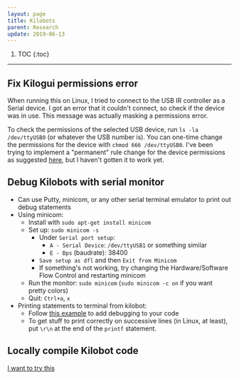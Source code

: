 ```yaml
---
layout: page
title: Kilobots
parent: Research
update: 2019-06-13
---
```


1. TOC
{:toc}

---

## Fix Kilogui permissions error

When running this on Linux, I tried to connect to the USB IR controller as a Serial device. I got an error that it couldn't connect, so check if the device was in use. This message was actually masking a permissions error.

To check the permissions of the selected USB device, run `ls -la /dev/ttyUSB0` (or whatever the USB number is). You can one-time change the permissions for the device with `chmod 666 /dev/ttyUSB0`. I've been trying to implement a "permanent" rule change for the device permissions as suggested [here](http://ask.xmodulo.com/change-usb-device-permission-linux.html), but I haven't gotten it to work yet.

## Debug Kilobots with serial monitor

- Can use Putty, minicom, or any other serial terminal emulator to print out debug statements
- Using minicom:
  - Install with `sudo apt-get install minicom`
  - Set up: `sudo minicom -s`
    - Under `Serial port setup`:
      - `A - Serial Device`: `/dev/ttyUSB1` or something similar
      - `E - Bps` (baudrate): 38400
    - `Save setup as dfl` and then `Exit from Minicom`
    - If something's not working, try changing the Hardware/Software Flow Control and restarting minicom
  - Run the monitor: `sudo minicom` (`sudo minicom -c on` if you want pretty colors)
  - Quit: `Ctrl+a`, `x`
- Printing statements to terminal from kilobot:
  - Follow [this example](https://www.kilobotics.com/docs/debug_8h.html#acb61874a60dbc42389ed5f10264510d3) to add debugging to your code
  - To get stuff to print correctly on successive lines (in Linux, at least), put `\r\n` at the end of the `printf` statement.

## Locally compile Kilobot code

[I want to try this](https://diode.group.shef.ac.uk/kilobots/index.php/Getting_Started:_How_to_work_with_kilobots#Compile_your_own_control_software)